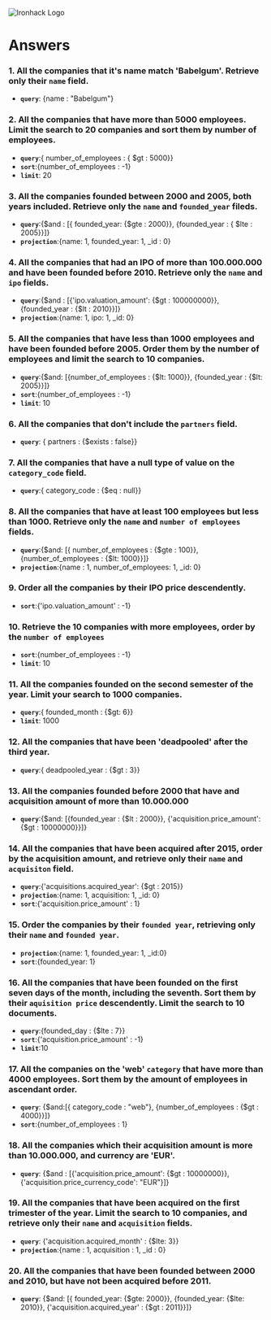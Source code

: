 ![Ironhack Logo](https://i.imgur.com/1QgrNNw.png)

# Answers

### 1. All the companies that it's name match 'Babelgum'. Retrieve only their `name` field.
- **`query`**: {name : "Babelgum"}

### 2. All the companies that have more than 5000 employees. Limit the search to 20 companies and sort them by **number of employees**.
- **`query`**:{ number_of_employees : { $gt : 5000}}
- **`sort`**:{number_of_employees : -1}
- **`limit`**: 20
### 3. All the companies founded between 2000 and 2005, both years included. Retrieve only the `name` and `founded_year` fileds.
- **`query`**:{$and : [{ founded_year: {$gte : 2000}}, {founded_year : { $lte : 2005}}]}
- **`projection`**:{name: 1, founded_year: 1, _id : 0}

### 4. All the companies that had an IPO of more than 100.000.000 and have been founded before 2010. Retrieve only the `name` and `ipo` fields.
- **`query`**:{$and : [{'ipo.valuation_amount': {$gt : 100000000}}, {founded_year : {$lt : 2010}}]}
- **`projection`**:{name: 1, ipo: 1, _id: 0}

### 5. All the companies that have less than 1000 employees and have been founded before 2005. Order them by the number of employees and limit the search to 10 companies.
- **`query`**:{$and: [{number_of_employees : {$lt: 1000}}, {founded_year : {$lt: 2005}}]}
- **`sort`**:{number_of_employees : -1}
- **`limit`**: 10

### 6. All the companies that don't include the `partners` field.
- **`query`**: { partners : {$exists : false}}

### 7. All the companies that have a null type of value on the `category_code` field.
- **`query`**:{ category_code : {$eq : null}}

### 8. All the companies that have at least 100 employees but less than 1000. Retrieve only the `name` and `number of employees` fields.
- **`query`**:{$and: [{ number_of_employees : {$gte : 100}}, {number_of_employees : {$lt: 1000}}]}
- **`projection`**:{name : 1, number_of_employees: 1, _id: 0}

### 9. Order all the companies by their IPO price descendently.
- **`sort`**:{'ipo.valuation_amount' : -1}

### 10. Retrieve the 10 companies with more employees, order by the `number of employees`
- **`sort`**:{number_of_employees : -1}
- **`limit`**: 10

### 11. All the companies founded on the second semester of the year. Limit your search to 1000 companies.
- **`query`**:{ founded_month : {$gt: 6}}
- **`limit`**: 1000

### 12. All the companies that have been 'deadpooled' after the third year.
- **`query`**:{ deadpooled_year : {$gt : 3}}

### 13. All the companies founded before 2000 that have and acquisition amount of more than 10.000.000
- **`query`**:{$and: [{founded_year : {$lt : 2000}}, {'acquisition.price_amount': {$gt : 10000000}}]}

### 14. All the companies that have been acquired after 2015, order by the acquisition amount, and retrieve only their `name` and `acquisiton` field.
- **`query`**:{'acquisitions.acquired_year': {$gt : 2015}}
- **`projection`**:{name: 1, acquisition: 1, _id: 0}
- **`sort`**:{'acquisition.price_amount' : 1}

### 15. Order the companies by their `founded year`, retrieving only their `name` and `founded year`.
- **`projection`**:{name: 1, founded_year: 1, _id:0}
- **`sort`**:{founded_year: 1}

### 16. All the companies that have been founded on the first seven days of the month, including the seventh. Sort them by their `aquisition price` descendently. Limit the search to 10 documents.
- **`query`**:{founded_day : {$lte : 7}}
- **`sort`**:{'acquisition.price_amount' : -1}
- **`limit`**:10

### 17. All the companies on the 'web' `category` that have more than 4000 employees. Sort them by the amount of employees in ascendant order.
- **`query`**: {$and:[{ category_code : "web"}, {number_of_employees : {$gt : 4000}}]}
- **`sort`**:{number_of_employees : 1}

### 18. All the companies which their acquisition amount is more than 10.000.000, and currency are 'EUR'.
- **`query`**: {$and : [{'acquisition.price_amount': {$gt : 10000000}}, {'acquisition.price_currency_code': "EUR"}]}

### 19. All the companies that have been acquired on the first trimester of the year. Limit the search to 10 companies, and retrieve only their `name` and `acquisition` fields.
- **`query`**: {'acquisition.acquired_month' : {$lte: 3}}
- **`projection`**:{name : 1, acquisition : 1, _id : 0}

### 20. All the companies that have been founded between 2000 and 2010, but have not been acquired before 2011.
- **`query`**: {$and: [{ founded_year: {$gte: 2000}}, {founded_year: {$lte: 2010}}, {'acquisition.acquired_year' : {$gt : 2011}}]}